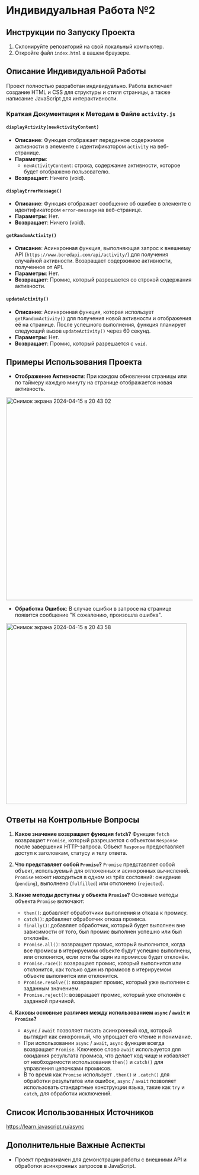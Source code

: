 # Индивидуальная Работа №2

## Инструкции по Запуску Проекта
1. Склонируйте репозиторий на свой локальный компьютер.
2. Откройте файл `index.html` в вашем браузере.

## Описание Индивидуальной Работы
Проект полностью разработан индивидуально. Работа включает создание HTML и CSS для структуры и стиля страницы, а также написание JavaScript для интерактивности.

### Краткая Документация к Методам в Файле `activity.js`
#### `displayActivity(newActivityContent)`
- **Описание**: Функция отображает переданное содержимое активности в элементе с идентификатором `activity` на веб-странице.
- **Параметры**:
  - `newActivityContent`: строка, содержание активности, которое будет отображено пользователю.
- **Возвращает**: Ничего (void).

#### `displayErrorMessage()`
- **Описание**: Функция отображает сообщение об ошибке в элементе с идентификатором `error-message` на веб-странице.
- **Параметры**: Нет.
- **Возвращает**: Ничего (void).

#### `getRandomActivity()`
- **Описание**: Асинхронная функция, выполняющая запрос к внешнему API (`https://www.boredapi.com/api/activity/`) для получения случайной активности. Возвращает содержимое активности, полученное от API.
- **Параметры**: Нет.
- **Возвращает**: Промис, который разрешается со строкой содержания активности.

#### `updateActivity()`
- **Описание**: Асинхронная функция, которая использует `getRandomActivity()` для получения новой активности и отображения её на странице. После успешного выполнения, функция планирует следующий вызов `updateActivity()` через 60 секунд.
- **Параметры**: Нет.
- **Возвращает**: Промис, который разрешается с `void`.


## Примеры Использования Проекта
- **Отображение Активности**: При каждом обновлении страницы или по таймеру каждую минуту на странице отображается новая активность.
<img width="547" alt="Снимок экрана 2024-04-15 в 20 43 02" src="https://github.com/svetlanov/svetlanov-js-individual2/assets/166555611/ca229e2a-8ed2-4f86-8830-50fc2d42c71f">


- **Обработка Ошибок**: В случае ошибки в запросе на странице появится сообщение "К сожалению, произошла ошибка".
<img width="487" alt="Снимок экрана 2024-04-15 в 20 43 58" src="https://github.com/svetlanov/svetlanov-js-individual2/assets/166555611/5621d51d-6079-4777-96fe-955f760330d3">


## Ответы на Контрольные Вопросы

1. **Какое значение возвращает функция `fetch`?**
   Функция `fetch` возвращает `Promise`, который разрешается с объектом `Response` после завершения HTTP-запроса. Объект `Response` предоставляет доступ к заголовкам, статусу и телу ответа.

2. **Что представляет собой `Promise`?**
   `Promise` представляет собой объект, используемый для отложенных и асинхронных вычислений. `Promise` может находиться в одном из трёх состояний: ожидание (`pending`), выполнено (`fulfilled`) или отклонено (`rejected`).

3. **Какие методы доступны у объекта `Promise`?**
   Основные методы объекта `Promise` включают:
   - `then()`: добавляет обработчики выполнения и отказа к промису.
   - `catch()`: добавляет обработчик отказа промиса.
   - `finally()`: добавляет обработчик, который будет выполнен вне зависимости от того, был промис выполнен успешно или был отклонён.
   - `Promise.all()`: возвращает промис, который выполнится, когда все промисы в итерируемом объекте будут успешно выполнены, или отклонится, если хотя бы один из промисов будет отклонён.
   - `Promise.race()`: возвращает промис, который выполнится или отклонится, как только один из промисов в итерируемом объекте выполнится или отклонится.
   - `Promise.resolve()`: возвращает промис, который уже выполнен с заданным значением.
   - `Promise.reject()`: возвращает промис, который уже отклонён с заданной причиной.

4. **Каковы основные различия между использованием `async` / `await` и `Promise`?**
   - `Async` / `await` позволяет писать асинхронный код, который выглядит как синхронный, что упрощает его чтение и понимание.
   - При использовании `async` / `await`, `async` функция всегда возвращает `Promise`. Ключевое слово `await` используется для ожидания результата промиса, что делает код чище и избавляет от необходимости использования `then()` и `catch()` для управления цепочками промисов.
   - В то время как `Promise` использует `.then()` и `.catch()` для обработки результатов или ошибок, `async` / `await` позволяет использовать стандартные конструкции языка, такие как `try` и `catch`, для обработки исключений.


## Список Использованных Источников
https://learn.javascript.ru/async

## Дополнительные Важные Аспекты
- Проект предназначен для демонстрации работы с внешними API и обработки асинхронных запросов в JavaScript.
